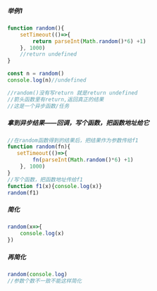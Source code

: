 ##### 举例1

```js
function random(){
    setTimeout(()=>{
        return parseInt(Math.random()*6) +1)
    }, 1000)
    //return undefined
}

const n = random()
console.log(n)//undefined

//random()没有写return 就是return undefined
//箭头函数里有return,返回真正的结果
//这是一个异步函数/任务
```

##### 拿到异步结果——回调，写个函数，把函数地址给它

```js
//在random函数得到的结果后，把结果作为参数传给f1
function random(fn){
   setTimeout(()=>{
        fn(parseInt(Math.random()*6) +1)
    }, 1000)
}
//写个函数，把函数地址传给f1
function f1(x){console.log(x)}
random(f1)
```

##### 简化

```js
random(x=>{
    console.log(x)
})
```

##### 再简化

```js
random(console.log)
//参数个数不一致不能这样简化
```

